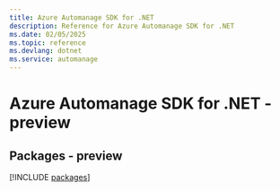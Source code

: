 ```yaml
---
title: Azure Automanage SDK for .NET
description: Reference for Azure Automanage SDK for .NET
ms.date: 02/05/2025
ms.topic: reference
ms.devlang: dotnet
ms.service: automanage
---
```

# Azure Automanage SDK for .NET - preview
## Packages - preview
[!INCLUDE [packages](automanage-index.md)]